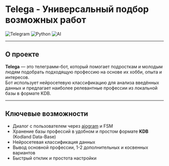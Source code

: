 # Telega - Универсальный подбор возможных работ

![Telegram](https://img.shields.io/badge/Telegram-Bot-blue?logo=telegram) ![Python](https://img.shields.io/badge/Python-3.10-blue?logo=python) ![AI](https://img.shields.io/badge/AI-Neural%20Network-purple)

---

## О проекте

**Telega** — это телеграмм-бот, который помогает подросткам и молодым людям подобрать подходящую профессию на основе их хобби, опыта и интересов.  
Бот использует нейросетевую классификацию для анализа введённых данных и предлагает наиболее релевантные профессии из локальной базы в формате KDB.

---

## Ключевые возможности

- Диалог с пользователем через [aiogram](https://docs.aiogram.dev/en/latest/) и FSM
- Хранение базы профессий в удобном и простом формате **KDB** (Kodland Data-Base)
- Нейросетевая классификация данных
- Вывод основной профессии, 1-2 дополнительных и косвенных вариантов
- Быстрый отклик и простота настройки

